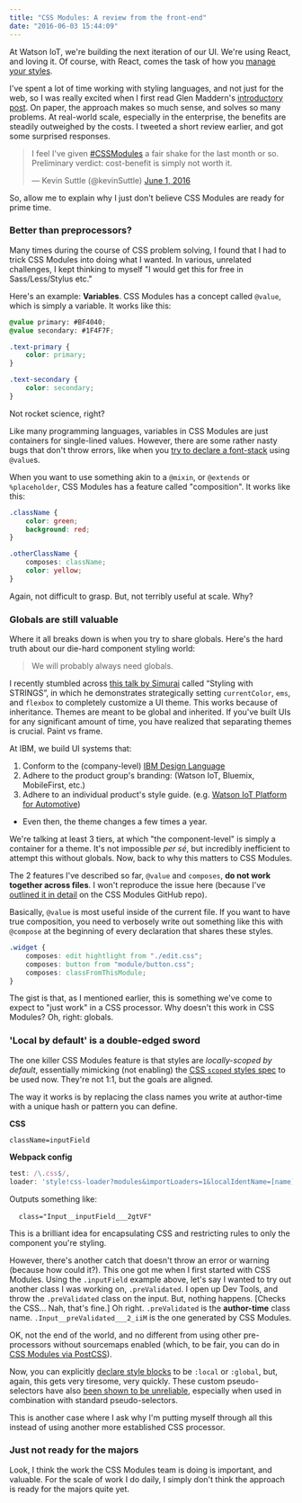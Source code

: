 ```yaml
---
title: "CSS Modules: A review from the front-end"
date: "2016-06-03 15:44:09"
---
```


At Watson IoT, we're building the next iteration of our UI. We're using React, and loving it. Of course, with React, comes the task of how you [manage your styles](http://survivejs.com/webpack_react/styling_react/).

I've spent a lot of time working with styling languages, and not just for the web, so I was really excited when I first read Glen Maddern's [introductory post](http://glenmaddern.com/articles/css-modules). On paper, the approach makes so much sense, and solves so many problems. At real-world scale, especially in the enterprise, the benefits are steadily outweighed by the costs. I tweeted a short review earlier, and got some surprised responses.

<blockquote class="twitter-tweet" data-lang="en"><p lang="en" dir="ltr">I feel I&#39;ve given <a href="https://twitter.com/hashtag/CSSModules?src=hash">#CSSModules</a> a fair shake for the last month or so. Preliminary verdict: cost-benefit is simply not worth it.</p>&mdash; Kevin Suttle (@kevinSuttle) <a href="https://twitter.com/kevinSuttle/status/738129356460036097">June 1, 2016</a></blockquote>
<script async src="//platform.twitter.com/widgets.js" charset="utf-8"></script>

So, allow me to explain why I just don't believe CSS Modules are ready for prime time.

### Better than preprocessors?

Many times during the course of CSS problem solving, I found that I had to trick CSS Modules into doing what I wanted. In various, unrelated challenges, I kept thinking to myself "I would get this for free in Sass/Less/Stylus etc."

Here's an example: **Variables**. CSS Modules has a concept called `@value`, which is simply a variable. It works like this:

```css
@value primary: #BF4040;
@value secondary: #1F4F7F;

.text-primary {
	color: primary;
}

.text-secondary {
	color: secondary;
}
```

Not rocket science, right?

Like many programming languages, variables in CSS Modules are just containers for single-lined values. However, there are some rather nasty bugs that don't throw errors, like when you [try to declare a font-stack](https://github.com/css-modules/postcss-modules-values/issues/21) using `@value`s.

When you want to use something akin to a `@mixin`, or `@extends` or `%placeholder`, CSS Modules has a feature called "composition". It works like this:

```css
.className {
	color: green;
	background: red;
}

.otherClassName {
	composes: className;
	color: yellow;
}
```

Again, not difficult to grasp. But, not terribly useful at scale. Why?

### Globals are still valuable

Where it all breaks down is when you try to share globals. Here's the hard truth about our die-hard component styling world:

> We will probably always need globals.

I recently stumbled across [this talk by Simurai](http://simurai.com/blog/2014/05/04/cssconf) called “Styling with STRINGS”, in which he demonstrates strategically setting `currentColor`, `ems`, and `flexbox` to completely customize a UI theme. This works because of inheritance. Themes are meant to be global and inherited. If you've built UIs for any significant amount of time, you have realized that separating themes is crucial. Paint vs frame.

At IBM, we build UI systems that:

1. Conform to the (company-level) [IBM Design Language](http://ibm.com/design/language)
2. Adhere to the product group's branding: (Watson IoT, Bluemix, MobileFirst, etc.)
3. Adhere to an individual product's style guide. (e.g. [Watson IoT Platform for Automotive](http://www.ibm.com/internet-of-things/iot-industry/iot-automotive/))

-   Even then, the theme changes a few times a year.

We're talking at least 3 tiers, at which "the component-level" is simply a container for a theme. It's not impossible _per sé_, but incredibly inefficient to attempt this without globals. Now, back to why this matters to CSS Modules.

The 2 features I've described so far, `@value` and `composes`, **do not work together across files**. I won't reproduce the issue here (because I've [outlined it in detail](https://github.com/css-modules/css-modules/issues/50#issuecomment-222232653) on the CSS Modules GitHub repo).

Basically, `@value` is most useful inside of the current file. If you want to have true composition, you need to verbosely write out something like this with `@compose` at the beginning of every declaration that shares these styles.

```css
.widget {
	composes: edit hightlight from "./edit.css";
	composes: button from "module/button.css";
	composes: classFromThisModule;
}
```

The gist is that, as I mentioned earlier, this is something we've come to expect to "just work" in a CSS processor. Why doesn't this work in CSS Modules? Oh, right: globals.

### 'Local by default' is a double-edged sword

The one killer CSS Modules feature is that styles are _locally-scoped by default_, essentially mimicking (not enabling) the [CSS `scoped` styles spec](http://w3c.github.io/html-reference/style.html#style.attrs.scoped) to be used now. They're not 1:1, but the goals are aligned.

The way it works is by replacing the class names you write at author-time with a unique hash or pattern you can define.

**CSS**

```
className=inputField
```

**Webpack config**

```js
test: /\.css$/,
loader: 'style!css-loader?modules&importLoaders=1&localIdentName=[name]__[local]___[hash:base64:5]',
```

Outputs something like:

<pre>
  <code>class="Input__inputField___2gtVF"</code>
</pre>

This is a brilliant idea for encapsulating CSS and restricting rules to only the component you're styling.

However, there's another catch that doesn't throw an error or warning (because how could it?). This one got me when I first started with CSS Modules. Using the `.inputField` example above, let's say I wanted to try out another class I was working on, `.preValidated`. I open up Dev Tools, and throw the `.preValidated` class on the input. But, nothing happens. [Checks the CSS... Nah, that's fine.] Oh right. `.preValidated` is the **author-time** class name. `.Input__preValidated___2_iiM` is the one generated by CSS Modules.

OK, not the end of the world, and no different from using other pre-processors without sourcemaps enabled (which, to be fair, you can do in [CSS Modules via PostCSS](https://github.com/webpack/css-loader#sourcemaps)).

Now, you can explicitly [declare style blocks](https://github.com/webpack/css-loader#local-scope) to be `:local` or `:global`, but, again, this gets very tiresome, very quickly. These custom pseudo-selectors have also [been shown to be unreliable](https://github.com/css-modules/css-modules/issues?utf8=%E2%9C%93&q=is%3Aissue+pseudo), especially when used in combination with standard pseudo-selectors.

This is another case where I ask why I'm putting myself through all this instead of using another more established CSS processor.

### Just not ready for the majors

Look, I think the work the CSS Modules team is doing is important, and valuable. For the scale of work I do daily, I simply don't think the approach is ready for the majors quite yet.
